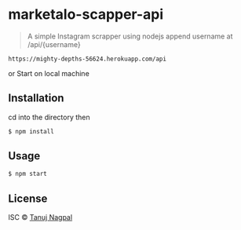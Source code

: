 # marketalo-scapper-api 

> A simple Instagram scrapper using nodejs
append username at /api/{username}
```
https://mighty-depths-56624.herokuapp.com/api
```
or
Start on local machine
## Installation

cd into the directory then
```sh
$ npm install
```

## Usage

```sh
$ npm start
```



## License

ISC © [Tanuj Nagpal](tanujnagpal.me)
